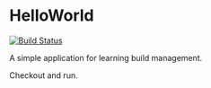 HelloWorld
==========

[![Build Status](https://travis-ci.org/denisw160/HelloWorld.svg?branch=master)](https://travis-ci.org/denisw160/HelloWorld)

A simple application for learning build management.

Checkout and run.
